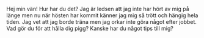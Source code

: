 Hej min vän!
Hur har du det? Jag är ledsen att jag inte har hört av mig på länge men nu när hösten har kommit känner jag mig så trött och hängig hela tiden. Jag vet att jag borde träna men jag orkar inte göra något efter jobbet. Vad gör du för att hålla dig pigg? Kanske har du något tips till mig?


<!--stackedit_data:
eyJoaXN0b3J5IjpbLTI3MTcxNDBdfQ==
-->